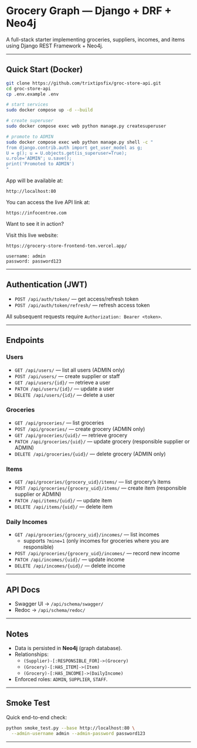 # Grocery Graph — Django + DRF + Neo4j

A full-stack starter implementing groceries, suppliers, incomes, and items using Django REST Framework + Neo4j.

---

## Quick Start (Docker)

```bash
git clone https://github.com/trixtipsfix/groc-store-api.git
cd groc-store-api
cp .env.example .env

# start services
sudo docker compose up -d --build

# create superuser
sudo docker compose exec web python manage.py createsuperuser

# promote to ADMIN
sudo docker compose exec web python manage.py shell -c "
from django.contrib.auth import get_user_model as g;
U = g(); u = U.objects.get(is_superuser=True);
u.role='ADMIN'; u.save();
print('Promoted to ADMIN')
"
```

App will be available at:

```
http://localhost:80
```
You can access the live API link at:

```
https://infocentree.com
```
Want to see it in action? 

Visit this live website:

```
https://grocery-store-frontend-ten.vercel.app/

username: admin
password: password123
```
---

## Authentication (JWT)

- `POST /api/auth/token/` — get access/refresh token  
- `POST /api/auth/token/refresh/` — refresh access token  

All subsequent requests require `Authorization: Bearer <token>`.

---

## Endpoints

### Users
- `GET /api/users/` — list all users (ADMIN only)  
- `POST /api/users/` — create supplier or staff  
- `GET /api/users/{id}/` — retrieve a user  
- `PATCH /api/users/{id}/` — update a user  
- `DELETE /api/users/{id}/` — delete a user  

### Groceries
- `GET /api/groceries/` — list groceries  
- `POST /api/groceries/` — create grocery (ADMIN only)  
- `GET /api/groceries/{uid}/` — retrieve grocery  
- `PATCH /api/groceries/{uid}/` — update grocery (responsible supplier or ADMIN)  
- `DELETE /api/groceries/{uid}/` — delete grocery (ADMIN only)  

### Items
- `GET /api/groceries/{grocery_uid}/items/` — list grocery’s items  
- `POST /api/groceries/{grocery_uid}/items/` — create item (responsible supplier or ADMIN)  
- `PATCH /api/items/{uid}/` — update item  
- `DELETE /api/items/{uid}/` — delete item  

### Daily Incomes
- `GET /api/groceries/{grocery_uid}/incomes/` — list incomes  
  - supports `?mine=1` (only incomes for groceries where you are responsible)  
- `POST /api/groceries/{grocery_uid}/incomes/` — record new income  
- `PATCH /api/incomes/{uid}/` — update income  
- `DELETE /api/incomes/{uid}/` — delete income  

---

## API Docs

- Swagger UI → `/api/schema/swagger/`  
- Redoc → `/api/schema/redoc/`  

---

## Notes
- Data is persisted in **Neo4j** (graph database).  
- Relationships:
  - `(Supplier)-[:RESPONSIBLE_FOR]->(Grocery)`
  - `(Grocery)-[:HAS_ITEM]->(Item)`
  - `(Grocery)-[:HAS_INCOME]->(DailyIncome)`  
- Enforced roles: `ADMIN`, `SUPPLIER`, `STAFF`.  

---

## Smoke Test

Quick end-to-end check:

```bash
python smoke_test.py --base http://localhost:80 \
  --admin-username admin --admin-password password123
```

---
